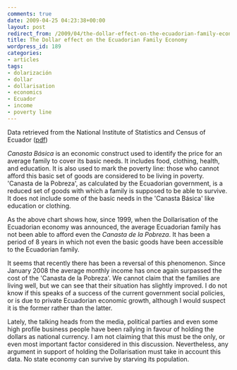 ```yaml
---
comments: true
date: 2009-04-25 04:23:38+00:00
layout: post
redirect_from: /2009/04/the-dollar-effect-on-the-ecuadorian-family-economy
title: The Dollar effect on the Ecuadorian Family Economy
wordpress_id: 189
categories:
- articles
tags:
- dolarización
- dollar
- dollarisation
- economics
- Ecuador
- income
- poverty line
---
```




Data retrieved from the National Institute of Statistics and Census of Ecuador ([pdf](http://www.inec.gov.ec/c/document_library/get_file?folderId=104043&name=DLFE-16813.pdf))

*Canasta Básica* is an economic construct used to identify the price for an average family to cover its basic needs. It includes food, clothing, health, and education. It is also used to mark the poverty line: those who cannot afford this basic set of goods are considered to be living in poverty. 'Canasta de la Pobreza', as calculated by the Ecuadorian government, is a reduced set of goods with which a family is supposed to be able to survive. It does not include some of the basic needs in the 'Canasta Básica' like education or clothing.<!-- more -->

As the above chart shows how, since 1999, when the Dollarisation of the Ecuadorian economy was announced, the average Ecuadorian family has not been able to afford even the *Canasta de la Pobreza*. It has been a period of 8 years in which not even the basic goods have been accessible to the Ecuadorian family.

It seems that recently there has been a reversal of this phenomenon. Since January 2008 the average monthly income has once again surpassed the cost of the 'Canasta de la Pobreza'. We cannot claim that the families are living well, but we can see that their situation has slightly improved. I do not know if this speaks of a success of the current government social policies, or is due to private Ecuadorian economic growth, although I would suspect it is the former rather than the latter.

Lately, the talking heads from the media, political parties and even some high profile business people have been rallying in favour of holding the dollars as national currency. I am not claiming that this must be the only, or even most important factor considered in this discussion. Nevertheless, any argument in support of holding the Dollarisation must take in account this data. No state economy can survive by starving its population.
